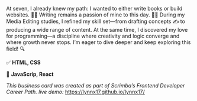 At seven, I already knew my path: I wanted to either write books or build websites. 👩‍💻 
Writing remains a passion of mine to this day. 🫶🏼 
During my Media Editing studies, I refined my skill set—from drafting concepts ✍️ to producing a wide range of content.
At the same time, I discovered my love for programming—a discipline where creativity and logic converge and where growth never stops. I’m eager to dive deeper and keep exploring this field! 🔍

✅ **HTML, CSS**

📘 **JavaScrip, React**

*This business card was created as part of Scrimba’s Frontend Developer Career Path.*
*live demo:* https://lynnx17.github.io/lynnx17/



